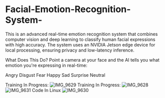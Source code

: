 # Facial-Emotion-Recognition-System-
This is an advanced real-time emotion recognition system that combines computer vision and deep learning to classify human facial expressions with high accuracy. The system uses an NVIDIA Jetson edge device for local processing, ensuring privacy and low-latency inference.

What Does This Do?
Point a camera at your face and the AI tells you what emotion you're expressing in real-time:

Angry 
Disgust 
Fear 
Happy 
Sad 
Surprise 
Neutral 

Training In Progress: 
![IMG_9629](https://github.com/user-attachments/assets/17e9e1a4-8bad-4678-b4a1-9eb1c873ff7a)
Training In Progress: 
![IMG_9628](https://github.com/user-attachments/assets/fc7e2798-2684-4350-a4b7-208e5598b486)
![IMG_9631](https://github.com/user-attachments/assets/3d84cdf3-68f9-41dc-b0da-d22bcabdc8bf)
Code In Linux
![IMG_9630](https://github.com/user-attachments/assets/aa59b4c7-be10-47d7-b8c0-4bbf3b8f1e91)
